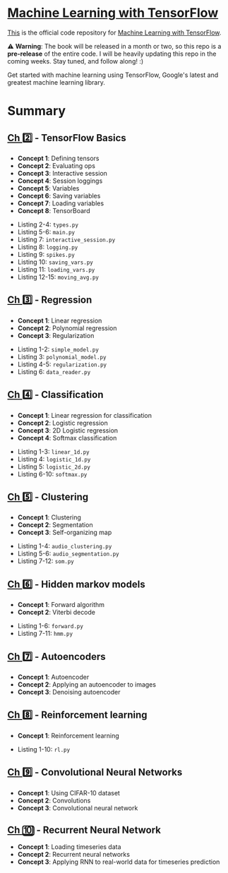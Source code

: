 # [Machine Learning with TensorFlow](http://www.tensorflowbook.com/)

[This](https://github.com/BinRoot/TensorFlow-Book) is the official code repository for [Machine Learning with TensorFlow](http://www.tensorflowbook.com/).

:warning: **Warning**: The book will be released in a month or two, so this repo is a **pre-release** of the entire code. I will be heavily updating this repo in the coming weeks. Stay tuned, and follow along! :)

Get started with machine learning using TensorFlow, Google's latest and greatest machine learning library.

# Summary

## [Ch :two:](https://github.com/BinRoot/TensorFlow-Book/tree/master/ch02_basics) - TensorFlow Basics
- **Concept 1**: Defining tensors
- **Concept 2**: Evaluating ops
- **Concept 3**: Interactive session
- **Concept 4**: Session loggings
- **Concept 5**: Variables
- **Concept 6**: Saving variables
- **Concept 7**: Loading variables
- **Concept 8**: TensorBoard

* Listing 2-4: `types.py`
* Listing 5-6: `main.py`
* Listing 7: `interactive_session.py`
* Listing 8: `logging.py`
* Listing 9: `spikes.py`
* Listing 10: `saving_vars.py`
* Listing 11: `loading_vars.py`
* Listing 12-15: `moving_avg.py`

## [Ch :three:](https://github.com/BinRoot/TensorFlow-Book/tree/master/ch03_regression) - Regression

- **Concept 1**: Linear regression
- **Concept 2**: Polynomial regression
- **Concept 3**: Regularization

* Listing 1-2: `simple_model.py`
* Listing 3: `polynomial_model.py`
* Listing 4-5: `regularization.py`
* Listing 6: `data_reader.py`

## [Ch :four:](https://github.com/BinRoot/TensorFlow-Book/tree/master/ch04_classification) - Classification

- **Concept 1**: Linear regression for classification
- **Concept 2**: Logistic regression
- **Concept 3**: 2D Logistic regression
- **Concept 4**: Softmax classification

* Listing 1-3: `linear_1d.py`
* Listing 4: `logistic_1d.py`
* Listing 5: `logistic_2d.py`
* Listing 6-10: `softmax.py`

## [Ch :five:](https://github.com/BinRoot/TensorFlow-Book/tree/master/ch05_clustering) - Clustering

- **Concept 1**: Clustering
- **Concept 2**: Segmentation
- **Concept 3**: Self-organizing map

* Listing 1-4: `audio_clustering.py`
* Listing 5-6: `audio_segmentation.py`
* Listing 7-12: `som.py`

## [Ch :six:](https://github.com/BinRoot/TensorFlow-Book/tree/master/ch06_hmm) - Hidden markov models

- **Concept 1**: Forward algorithm
- **Concept 2**: Viterbi decode

* Listing 1-6: `forward.py`
* Listing 7-11: `hmm.py`

## [Ch :seven:](https://github.com/BinRoot/TensorFlow-Book/tree/master/ch07_autoencoder) - Autoencoders

- **Concept 1**: Autoencoder
- **Concept 2**: Applying an autoencoder to images
- **Concept 3**: Denoising autoencoder

## [Ch :eight:](https://github.com/BinRoot/TensorFlow-Book/tree/master/ch08_rl) - Reinforcement learning

- **Concept 1**: Reinforcement learning

* Listing 1-10: `rl.py`

## [Ch :nine:](https://github.com/BinRoot/TensorFlow-Book/tree/master/ch09_cnn) - Convolutional Neural Networks

- **Concept 1**: Using CIFAR-10 dataset
- **Concept 2**: Convolutions
- **Concept 3**: Convolutional neural network

## [Ch :keycap_ten:](https://github.com/BinRoot/TensorFlow-Book/tree/master/ch10_rnn) - Recurrent Neural Network

- **Concept 1**: Loading timeseries data
- **Concept 2**: Recurrent neural networks
- **Concept 3**: Applying RNN to real-world data for timeseries prediction
